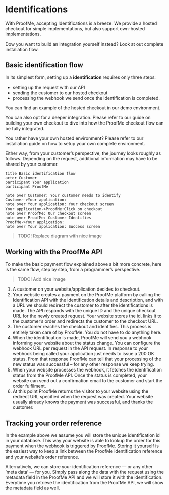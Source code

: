 # Identifications

With ProofMe, accepting Identifications is a breeze.
We provide a hosted checkout for simple implementations, but also support own-hosted implementations.

Dow you want to build an integration yourself instead? Look at out complete installation flow.

## Basic identification flow

In its simplest form, setting up a **identification** requires only three steps: 
- setting up the request with our API
- sending the customer to our hosted checkout
- processing the webhook we send once the identification is completed.

You can find an example of the hosted checkout in our demo environment.

You can also opt for a deeper integration. Please refer to our guide on building your own checkout to dive into how the ProofMe checkout flow can be fully integrated.

You rather have your own hosted environment? Please refer to our installation guide on how to setup your own complete environment.

Either way, from your customer’s perspective, the journey looks roughly as follows. Depending on the request, additional information may have to be shared by your customer.

```websequencediagrams
title Basic identification flow
actor Customer
participant Your application
participant ProofMe

note over Customer: Your customer needs to identify
Customer->Your application: 
note over Your application: Your checkout screen
Your application->ProofMe:Click on checkout
note over ProofMe: Our checkout screen
note over ProofMe: Customer Identifies
ProofMe->Your application:
note over Your application: Success screen
```
> TODO! Replace diagram with nice image

## Working with the ProofMe API

To make the basic payment flow explained above a bit more concrete, here is the same flow, step by step, from a programmer’s perspective.

> TODO! Add nice image

1. A customer on your website/application decides to checkout.
2. Your website creates a payment on the ProofMe platform by calling the Identification API with the identification details and description, and with a URL we should redirect the customer to after the identifications is made.
The API responds with the unique ID and the unique checkout URL for the newly created request. Your website stores the id, links it to the customer’s order and redirects the customer to the checkout URL.
3. The customer reaches the checkout and identifies. This process is entirely taken care of by ProofMe. You do not have to do anything here.
4. When the identification is made, ProofMe will send you a webhook informing your website about the status change. You can configure the webhook URL per request in the API request.
In response to your webhook being called your application just needs to issue a 200 OK status. From that response ProofMe can tell that your processing of the new status was successful – for any other response we keep trying.
5. When your website processes the webhook, it fetches the identification status from the ProofMe API. Once the status is completed, your website can send out a confirmation email to the customer and start the order fulfilment.
6. At this point ProofMe returns the visitor to your website using the redirect URL specified when the request was created. Your website usually already knows the payment was successful, and thanks the customer.

## Tracking your order reference

In the example above we assume you will store the unique identification id in your database. This way your website is able to lookup the order for this payment when the webhook is triggered by ProofMe. Storing it yourself is the easiest way to keep a link between the ProofMe identification reference and your website’s order reference.

Alternatively, we can store your identification reference — or any other ‘meta data’ — for you. Simply pass along the data with the request using the metadata field in the ProofMe API and we will store it with the identification. Everytime you retrieve the identification from the ProofMe API, we will show the metadata field as well.
